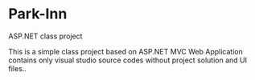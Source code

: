 # Park-Inn
ASP.NET class project

This is a simple class project based on ASP.NET MVC Web Application 
contains only visual studio source codes without project solution and UI files..
